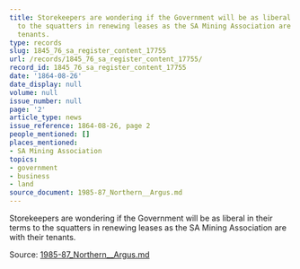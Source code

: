 ```yaml
---
title: Storekeepers are wondering if the Government will be as liberal in their terms
  to the squatters in renewing leases as the SA Mining Association are with their
  tenants.
type: records
slug: 1845_76_sa_register_content_17755
url: /records/1845_76_sa_register_content_17755/
record_id: 1845_76_sa_register_content_17755
date: '1864-08-26'
date_display: null
volume: null
issue_number: null
page: '2'
article_type: news
issue_reference: 1864-08-26, page 2
people_mentioned: []
places_mentioned:
- SA Mining Association
topics:
- government
- business
- land
source_document: 1985-87_Northern__Argus.md
---
```


Storekeepers are wondering if the Government will be as liberal in their terms to the squatters in renewing leases as the SA Mining Association are with their tenants.

Source: [1985-87_Northern__Argus.md](/downloads/markdown/1985-87_Northern__Argus.md)
